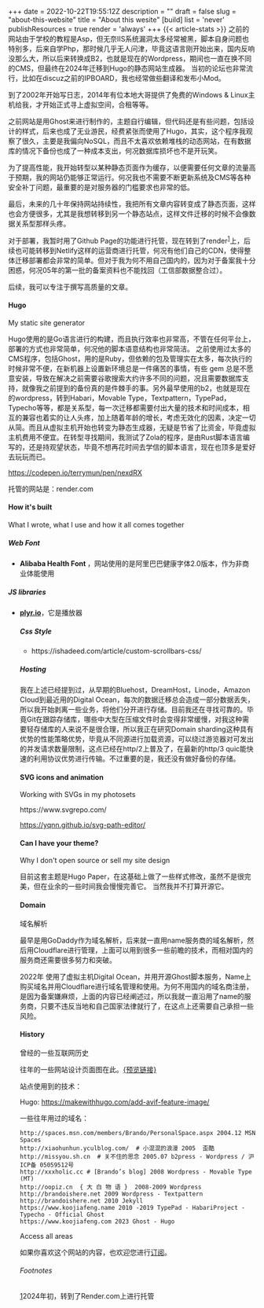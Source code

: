 +++
date = 2022-10-22T19:55:12Z
description = ""
draft = false
slug = "about-this-website"
title = "About this wesite"
[build]
  list = 'never'
  publishResources = true
  render = 'always'
+++
{{< article-stats >}}
之前的网站由于学校的教程是Asp，但无奈IIS系统漏洞太多经常被黑，脚本自身问题也特别多，后来自学Php，那时候几乎无人问津，毕竟这语言刚开始出来，国内反响没那么大，所以后来转换成B2，也就是现在的Wordpress，期间也一直在换不同的CMS，但最终在2024年迁移到Hugo的静态网站生成器。
当初的论坛也非常流行，比如在discuz之前的IPBOARD，我也经常做些翻译和发布小Mod。

到了2002年开始写日志，2014年有位本地大哥提供了免费的Windows & Linux主机给我，才开始正式寻上虚拟空间，合租等等。

之前网站是用Ghost来进行制作的，主题自行编辑，但代码还是有些问题，包括设计的样式，后来也成了无业游民，经费紧张而使用了Hugo，其实，这个程序我观察了很久，主要是我偏向NoSQL，而且不太喜欢依赖堆栈的动态网站，在有数据库的情况下备份也成了一种成本支出，何况数据库损坏也不是开玩笑。

为了提高性能，我开始转型以某种静态页面作为缓存，以便需要任何文章的流量高于预期，我的网站仍能够正常运行。何况我也不需要不断更新系统及CMS等各种安全补丁问题，最重要的是对服务器的门槛要求也非常的低。

最后，未来的几十年保持网站持续性，我把所有文章内容转变成了静态页面，这样也会方便很多，尤其是我想转移到另一个静态站点，这样文件迁移的时候不会像数据关系型那样头疼。

对于部署，我暂时用了Github Page的功能进行托管，现在转到了render<sup><a rel="footnote" href="#footnote-1" id="r1">1</a></sup>上，后续也可能转移到Netlify这样的运营商进行托管，何况有他们自己的CDN，使得整体迁移部署都会非常的简单。但对于我为何不用自己国内的，因为对于备案我十分困惑，何况05年的第一批的备案资料也不能找回（工信部数据整合过）。

后续，我可以专注于撰写高质量的文章。

<h4 id="Hugo" class="toc">Hugo</h4>
<p class="sublarge">My static site generator</p>
Hugo使用的是Go语言进行的构建，而且执行效率也非常高，不管在任何平台上，部署的方式也非常简单，何况他的脚本语意结构也非常简洁。
之前使用过太多的CMS程序，包括Ghost，用的是Ruby，但依赖的包及管理实在太多，每次执行的时候非常不便，在新机器上设置新环境总是一件痛苦的事情，有些 gem 总是不愿意安装，导致在解决之前需要谷歌搜索大约许多不同的问题，况且需要数据库支持，就像我之前提到的备份真的是件棘手的事。另外最早使用的b2，也就是现在的wordpress，转到Habari，Movable Type，Textpattern，TypePad，Typecho等等，都是关系型，每一次迁移都需要付出大量的技术和时间成本，相互的兼容也着实的让人头疼，加上随着年龄的增长，考虑无效化的因素，决定一切从简。而且从虚拟主机开始也转变为静态生成器，无疑是节省了比资金，毕竟虚拟主机费用不便宜。在转型寻找期间，我测试了Zola的程序，是由Rust脚本语言编写的，还是持观望状态，毕竟不想再花时间去学信的脚本语言，现在也顶多是爱好去玩玩而已。  

https://codepen.io/terrymun/pen/nexdRX

托管的网站是：render.com

<h4 id="tech" class="toc">How it's built</h4>
<p class="sublarge">What I wrote, what I use and how it all comes together</p>

<h5>Web Font</h5>
<ul><p><li><strong>Alibaba Health Font </a></strong>，网站使用的是阿里巴巴健康字体2.0版本，作为非商业体能使用</p></li>
</ul>

<h5>JS libraries</h5>
<ul>
<li><p><strong><a href="https://plyr.io">plyr.io</a></strong>，它是播放器</p></li>

<h5>Css Style</h5>
<ul>
    <li>https://ishadeed.com/article/custom-scrollbars-css/</li>
</ul>

<h5>Hosting</h5>
我在上述已经提到过，从早期的Bluehost，DreamHost，Linode，Amazon Cloud到最近用的Digital Ocean，每次的数据迁移总会造成一部分数据丢失，所以我开始剥离一些业务，将他们分开进行存储。目前我还在寻找可靠的。毕竟Git在跟踪存储库，哪些中大型在压缩文件时会变得非常缓慢，对我这种需要轻存储库的人来说不是很合理，所以我正在研究Domain sharding这种具有优势的性能策略优势，毕竟从不同源进行加载资源，可以绕过游览器对可发出的并发请求数量限制，这点已经在http/2上普及了，在最新的http/3 quic能快速的利用协议优势进行传输。不过重要的是，我还没有做好备份的存储。

<h4 id="svg" class="toc">SVG icons and animation</h4>
<p class="sublarge">Working with SVGs in my photosets</p>
https://www.svgrepo.com/
  
https://yqnn.github.io/svg-path-editor/

<h4 id="theme" class="toc">Can I have your theme?</h4>
<p class="sublarge">Why I don't open source or sell my site design</p>
目前这套主题是Hugo Paper，在这基础上做了一些样式修改，虽然不是很完美，但在业余的一些时间我会慢慢完善它。  
当然我并不打算开源它。

<h4 id="domain" class="toc">Domain</h4>
<p class="sublarge">域名解析</p>
最早是用GoDaddy作为域名解析，后来就一直用name服务商的域名解析，然后用Cloudflare进行管理，上面可以用到很多一些前瞻的技术，而相对国内的服务商还需要很多努力和突破。

2022年 使用了虚拟主机Digital Ocean，并用开源Ghost脚本服务，Name上购买域名并用Cloudflare进行域名管理和使用。为何不用国内的域名商注册，是因为备案嫌麻烦，上面的内容已经阐述过，所以我就一直沿用了name的服务商，只要不违反当地和自己国家法律就行了，在这点上还需要自己承担一些风险。

<h4 id="domain" class="toc">History</h4>
<p class="sublarge">曾经的一些互联网历史</p>

往年的一些网站设计页面图在此。[{预览链接}](/web-design)

站点使用到的技术：

Hugo: 
https://makewithhugo.com/add-avif-feature-image/


一些往年用过的域名：

```
http://spaces.msn.com/members/Brando/PersonalSpace.aspx 2004.12 MSN Spaces
http://xiaohunhun.yculblog.com/  # 小混混的浪漫 2005  歪酷
http://missyou.sh.cn  # 关不住的思念 2005.07 b2press - Wordpress / 沪ICP备 05059512号 
http://xxxholic.cc # [Brando’s blog] 2008 Wordpress - Movable Type (MT)
http://oopiz.cn  { 大 白 物 语 }  2008-2009 Wordpress
http://brandoishere.net 2009 Wordpress - Textpattern
http://brandoishere.net 2010 Jekyll 
https://www.koojiafeng.name 2010 -2019 TypePad - HabariProject - Typecho - Official Ghost
https://www.koojiafeng.com 2023 Ghost - Hugo
```
Access all areas

如果你喜欢这个网站的内容，也欢迎您进行[订阅](/subscribe/)。

<section name="footnotes" id="footnotes">
<h6 class="toc toc-hidden" id="fn">Footnotes</h6>
<p id="footnote-1"><a href="#r1">1</a>2024年初，转到了Render.com上进行托管</p>
</section>